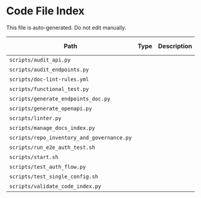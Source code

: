 # Code File Index

This file is auto-generated. Do not edit manually.

| Path | Type | Description | Status | Linked Docs | Notes |
|------|------|-------------|--------|-------------|-------|
| `scripts/audit_api.py` | | | Active | | |
| `scripts/audit_endpoints.py` | | | Active | | |
| `scripts/doc-lint-rules.yml` | | | Active | | |
| `scripts/functional_test.py` | | | Active | | |
| `scripts/generate_endpoints_doc.py` | | | Active | | |
| `scripts/generate_openapi.py` | | | Active | | |
| `scripts/linter.py` | | | Active | | |
| `scripts/manage_docs_index.py` | | | Active | | |
| `scripts/repo_inventory_and_governance.py` | | | Active | | |
| `scripts/run_e2e_auth_test.sh` | | | Active | | |
| `scripts/start.sh` | | | Active | | |
| `scripts/test_auth_flow.py` | | | Active | | |
| `scripts/test_single_config.sh` | | | Active | | |
| `scripts/validate_code_index.py` | | | Active | | |
